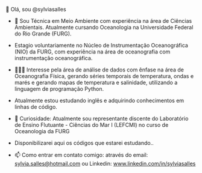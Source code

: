 👋 Olá, sou @sylviasalles
- 🌊 Sou Técnica em Meio Ambiente com experiência na área de Ciências Ambientais. Atualmente cursando Oceanologia na Universidade Federal do Rio Grande (FURG).
- Estagio voluntariamente no Núcleo de Instrumentação Oceanográfica (NIO) da FURG, com experiência na área de oceanografia com instrumentação oceanográfica.
- 👩🏽‍💻 Interesse pela área de análise de dados com ênfase na área de Oceanografia Física, gerando séries temporais de temperatura, ondas e marés e gerando mapas de temperatura e salinidade, utilizando a linguagem de programação Python.
- Atualmente estou estudando inglês e adquirindo conhecimentos em linhas de código.
- 🚢 Curiosidade: Atualmente sou representante discente do Laboratório de Ensino Flutuante - Ciências do Mar I (LEFCMI) no curso de Oceanologia da FURG

- Disponibilizarei aqui os códigos que estarei estudando..
- 📫 Como entrar em contato comigo: através do email: sylvia.salles@hotmail.com ou Linkedin: www.linkedin.com/in/sylviasalles
<!---
sylviasalles/sylviasalles is a ✨ special ✨ repository because its `README.md` (this file) appears on your GitHub profile.
You can click the Preview link to take a look at your changes.
--->
